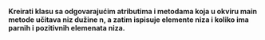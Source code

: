 **Kreirati klasu sa odgovarajućim atributima i metodama koja u okviru main metode učitava niz dužine n, a zatim ispisuje elemente niza i koliko ima parnih i pozitivnih elemenata niza.**
